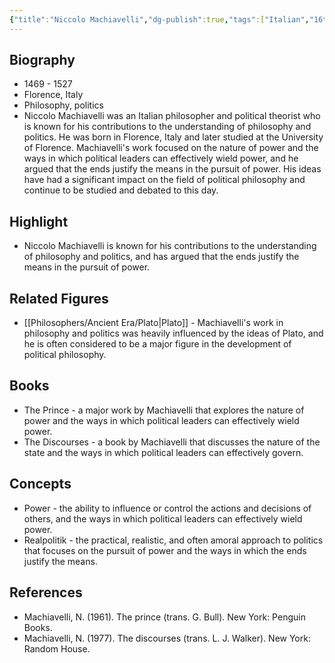 ```yaml
---
{"title":"Niccolo Machiavelli","dg-publish":true,"tags":["Italian","16th century","Renaissance-era","figures"],"born-date":1469,"keywords":"Niccolo Machiavelli, philosophy, politics, Italy","aliases":"Italian philosopher and political theorist","permalink":"/philosophers/rennaissance-era/niccolo-machiavelli/","dgPassFrontmatter":true}
---
```


## Biography

-   1469 - 1527
-   Florence, Italy
-   Philosophy, politics
-   Niccolo Machiavelli was an Italian philosopher and political theorist who is known for his contributions to the understanding of philosophy and politics. He was born in Florence, Italy and later studied at the University of Florence. Machiavelli's work focused on the nature of power and the ways in which political leaders can effectively wield power, and he argued that the ends justify the means in the pursuit of power. His ideas have had a significant impact on the field of political philosophy and continue to be studied and debated to this day.

## Highlight

-   Niccolo Machiavelli is known for his contributions to the understanding of philosophy and politics, and has argued that the ends justify the means in the pursuit of power.

## Related Figures

-   [[Philosophers/Ancient Era/Plato\|Plato]] - Machiavelli's work in philosophy and politics was heavily influenced by the ideas of Plato, and he is often considered to be a major figure in the development of political philosophy.

## Books

-   The Prince - a major work by Machiavelli that explores the nature of power and the ways in which political leaders can effectively wield power.
-   The Discourses - a book by Machiavelli that discusses the nature of the state and the ways in which political leaders can effectively govern.

## Concepts

-   Power - the ability to influence or control the actions and decisions of others, and the ways in which political leaders can effectively wield power.
-   Realpolitik - the practical, realistic, and often amoral approach to politics that focuses on the pursuit of power and the ways in which the ends justify the means.

## References

-   Machiavelli, N. (1961). The prince (trans. G. Bull). New York: Penguin Books.
-   Machiavelli, N. (1977). The discourses (trans. L. J. Walker). New York: Random House.